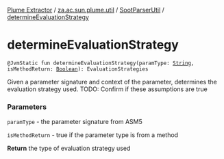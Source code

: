 [Plume Extractor](../../index.md) / [za.ac.sun.plume.util](../index.md) / [SootParserUtil](index.md) / [determineEvaluationStrategy](./determine-evaluation-strategy.md)

# determineEvaluationStrategy

`@JvmStatic fun determineEvaluationStrategy(paramType: `[`String`](https://kotlinlang.org/api/latest/jvm/stdlib/kotlin/-string/index.html)`, isMethodReturn: `[`Boolean`](https://kotlinlang.org/api/latest/jvm/stdlib/kotlin/-boolean/index.html)`): EvaluationStrategies`

Given a parameter signature and context of the parameter, determines the evaluation strategy used.
TODO: Confirm if these assumptions are true

### Parameters

`paramType` - the parameter signature from ASM5

`isMethodReturn` - true if the parameter type is from a method

**Return**
the type of evaluation strategy used

